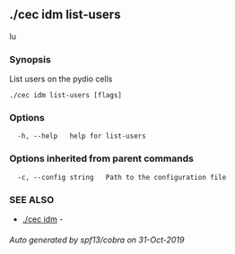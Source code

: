 ## ./cec idm list-users

lu

### Synopsis

List users on the pydio cells

```
./cec idm list-users [flags]
```

### Options

```
  -h, --help   help for list-users
```

### Options inherited from parent commands

```
  -c, --config string   Path to the configuration file
```

### SEE ALSO

* [./cec idm](./cec-idm)	 - 

###### Auto generated by spf13/cobra on 31-Oct-2019
